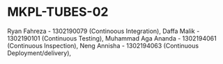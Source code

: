 # MKPL-TUBES-02

Ryan Fahreza - 1302190079 (Continoous Integration), 
Daffa Malik - 1302190101 (Continuous Testing),
Muhammad Aga Ananda - 1302194061 (Continuous Inspection),
Neng Annisha - 1302194063 (Continuous Deployment/delivery),
